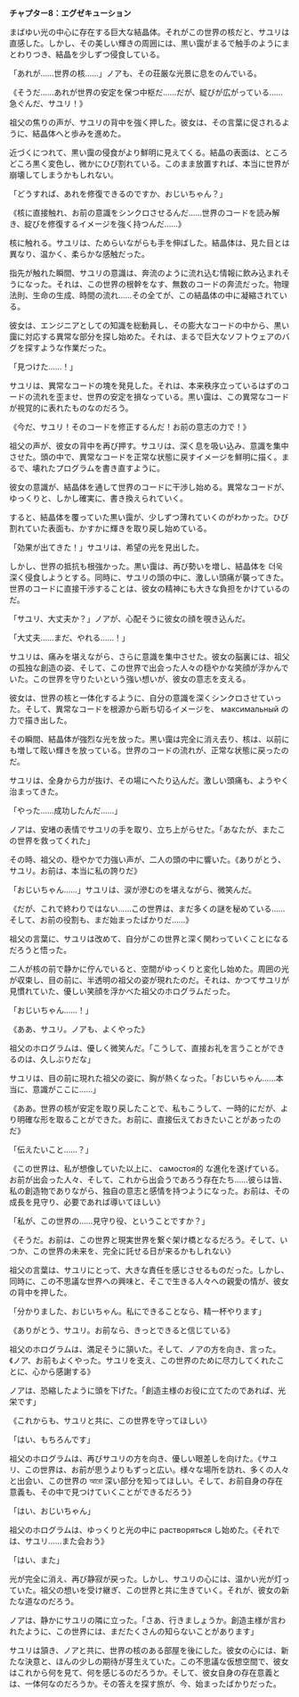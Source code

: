 **チャプター8：エグゼキューション**

まばゆい光の中心に存在する巨大な結晶体。それがこの世界の核だと、サユリは直感した。しかし、その美しい輝きの周囲には、黒い靄がまるで触手のようにまとわりつき、結晶を少しずつ侵食している。

「あれが……世界の核……」ノアも、その荘厳な光景に息をのんでいる。

《そうだ……あれが世界の安定を保つ中枢だ……だが、綻びが広がっている……急ぐんだ、サユリ！》

祖父の焦りの声が、サユリの背中を強く押した。彼女は、その言葉に促されるように、結晶体へと歩みを進めた。

近づくにつれて、黒い靄の侵食がより鮮明に見えてくる。結晶の表面は、ところどころ黒く変色し、微かにひび割れている。このまま放置すれば、本当に世界が崩壊してしまうかもしれない。

「どうすれば、あれを修復できるのですか、おじいちゃん？」

《核に直接触れ、お前の意識をシンクロさせるんだ……世界のコードを読み解き、綻びを修復するイメージを強く持つんだ……》

核に触れる。サユリは、ためらいながらも手を伸ばした。結晶体は、見た目とは異なり、温かく、柔らかな感触だった。

指先が触れた瞬間、サユリの意識は、奔流のように流れ込む情報に飲み込まれそうになった。それは、この世界の根幹をなす、無数のコードの奔流だった。物理法則、生命の生成、時間の流れ……その全てが、この結晶体の中に凝縮されている。

彼女は、エンジニアとしての知識を総動員し、その膨大なコードの中から、黒い靄に対応する異常な部分を探し始めた。それは、まるで巨大なソフトウェアのバグを探すような作業だった。

「見つけた……！」

サユリは、異常なコードの塊を発見した。それは、本来秩序立っているはずのコードの流れを歪ませ、世界の安定を損なっている。黒い靄は、この異常なコードが視覚的に表れたものなのだろう。

《今だ、サユリ！そのコードを修正するんだ！お前の意志の力で！》

祖父の声が、彼女の背中を再び押す。サユリは、深く息を吸い込み、意識を集中させた。頭の中で、異常なコードを正常な状態に戻すイメージを鮮明に描く。まるで、壊れたプログラムを書き直すように。

彼女の意識が、結晶体を通して世界のコードに干渉し始める。異常なコードが、ゆっくりと、しかし確実に、書き換えられていく。

すると、結晶体を覆っていた黒い靄が、少しずつ薄れていくのがわかった。ひび割れていた表面も、かすかに輝きを取り戻し始めている。

「効果が出てきた！」サユリは、希望の光を見出した。

しかし、世界の抵抗も根強かった。黒い靄は、再び勢いを増し、結晶体を 더욱 深く侵食しようとする。同時に、サユリの頭の中に、激しい頭痛が襲ってきた。世界のコードに直接干渉することは、彼女の精神にも大きな負担をかけているのだ。

「サユリ、大丈夫か？」ノアが、心配そうに彼女の顔を覗き込んだ。

「大丈夫……まだ、やれる……！」

サユリは、痛みを堪えながら、さらに意識を集中させた。彼女の脳裏には、祖父の孤独な創造の姿、そして、この世界で出会った人々の穏やかな笑顔が浮かんでいた。この世界を守りたいという強い想いが、彼女の意志を支える。

彼女は、世界の核と一体化するように、自分の意識を深くシンクロさせていった。そして、異常なコードを根源から断ち切るイメージを、 максимальный の力で描き出した。

その瞬間、結晶体が強烈な光を放った。黒い靄は完全に消え去り、核は、以前にも増して眩い輝きを放っている。世界のコードの流れが、正常な状態に戻ったのだ。

サユリは、全身から力が抜け、その場にへたり込んだ。激しい頭痛も、ようやく治まってきた。

「やった……成功したんだ……」

ノアは、安堵の表情でサユリの手を取り、立ち上がらせた。「あなたが、またこの世界を救ってくれた」

その時、祖父の、穏やかで力強い声が、二人の頭の中に響いた。《ありがとう、サユリ。お前は、本当に私の誇りだ》

「おじいちゃん……」サユリは、涙が滲むのを堪えながら、微笑んだ。

《だが、これで終わりではない……この世界は、まだ多くの謎を秘めている……そして、お前の役割も、まだ始まったばかりだ……》

祖父の言葉に、サユリは改めて、自分がこの世界と深く関わっていくことになるだろうと悟った。

二人が核の前で静かに佇んでいると、空間がゆっくりと変化し始めた。周囲の光が収束し、目の前に、半透明の祖父の姿が現れたのだ。それは、かつてサユリが見慣れていた、優しい笑顔を浮かべた祖父のホログラムだった。

「おじいちゃん……！」

《ああ、サユリ。ノアも、よくやった》

祖父のホログラムは、優しく微笑んだ。「こうして、直接お礼を言うことができるのは、久しぶりだな」

サユリは、目の前に現れた祖父の姿に、胸が熱くなった。「おじいちゃん……本当に、意識がここに……」

《ああ。世界の核が安定を取り戻したことで、私もこうして、一時的にだが、より明確な形を取ることができた。お前に、直接伝えておきたいことがあったのだ》

「伝えたいこと……？」

《この世界は、私が想像していた以上に、 самостоя的 な進化を遂げている。お前が出会った人々、そして、これから出会うであろう存在たち……彼らは皆、私の創造物でありながら、独自の意志と感情を持つようになった。お前は、その成長を見守り、必要であれば導いてほしい》

「私が、この世界の……見守り役、ということですか？」

《そうだ。お前は、この世界と現実世界を繋ぐ架け橋となるだろう。そして、いつか、この世界の未来を、完全に託せる日が来るかもしれない》

祖父の言葉は、サユリにとって、大きな責任を感じさせるものだった。しかし、同時に、この不思議な世界への興味と、そこで生きる人々への親愛の情が、彼女の背中を押した。

「分かりました、おじいちゃん。私にできることなら、精一杯やります」

《ありがとう、サユリ。お前なら、きっとできると信じている》

祖父のホログラムは、満足そうに頷いた。そして、ノアの方を向き、言った。《ノア、お前もよくやった。サユリを支え、この世界のために尽力してくれたことに、心から感謝する》

ノアは、恐縮したように頭を下げた。「創造主様のお役に立てたのであれば、光栄です」

《これからも、サユリと共に、この世界を守ってほしい》

「はい、もちろんです」

祖父のホログラムは、再びサユリの方を向き、優しい眼差しを向けた。《サユリ、この世界は、お前が思うよりもずっと広い。様々な場所を訪れ、多くの人々と出会い、この世界の আরো 深い部分を知ってほしい。そして、お前自身の存在意義も、その中で見つけていくことができるだろう》

「はい、おじいちゃん」

祖父のホログラムは、ゆっくりと光の中に растворяться し始めた。《それでは、サユリ……また会おう》

「はい、また」

光が完全に消え、再び静寂が戻った。しかし、サユリの心には、温かい光が灯っていた。祖父の想いを受け継ぎ、この世界と共に生きていく。それが、彼女の新たな道なのだろう。

ノアは、静かにサユリの隣に立った。「さあ、行きましょうか。創造主様が言われたように、この世界には、まだたくさんの知らないことがあります」

サユリは頷き、ノアと共に、世界の核のある部屋を後にした。彼女の心には、新たな決意と、ほんの少しの期待が芽生えていた。この不思議な仮想空間で、彼女はこれから何を見て、何を感じるのだろうか。そして、彼女自身の存在意義とは、一体何なのだろうか。その答えを探す旅が、今、始まったばかりだった。
